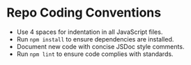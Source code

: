 # Repo Coding Conventions

- Use 4 spaces for indentation in all JavaScript files.
- Run `npm install` to ensure dependencies are installed.
- Document new code with concise JSDoc style comments.
- Run `npm lint` to ensure code complies with standards.
